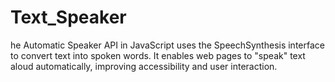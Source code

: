 # Text_Speaker
he Automatic Speaker API in JavaScript uses the SpeechSynthesis interface to convert text into spoken words. It enables web pages to "speak" text aloud automatically, improving accessibility and user interaction.
